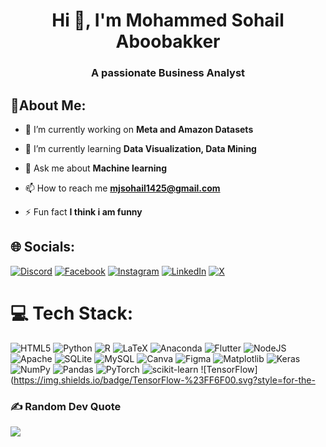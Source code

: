 <h1 align="center">Hi 👋, I'm Mohammed Sohail Aboobakker</h1>
<h3 align="center">A passionate Business Analyst</h3>

## 💫About Me:
- 🔭 I’m currently working on **Meta and Amazon Datasets**

- 🌱 I’m currently learning **Data Visualization, Data Mining**

- 💬 Ask me about **Machine learning**

- 📫 How to reach me **mjsohail1425@gmail.com**

- ⚡ Fun fact **I think i am funny**


## 🌐 Socials:
[![Discord](https://img.shields.io/badge/Discord-%237289DA.svg?logo=discord&logoColor=white)](https://discord.gg/Cm8S7hDx) [![Facebook](https://img.shields.io/badge/Facebook-%231877F2.svg?logo=Facebook&logoColor=white)](https://facebook.com/mohammed.sohail.39142) [![Instagram](https://img.shields.io/badge/Instagram-%23E4405F.svg?logo=Instagram&logoColor=white)](https://www.instagram.com/its.sohail_official/) [![LinkedIn](https://img.shields.io/badge/LinkedIn-%230077B5.svg?logo=linkedin&logoColor=white)](https://linkedin.com/in/mohammed-sohail-9bb55a202/) [![X](https://img.shields.io/badge/X-black.svg?logo=X&logoColor=white)](https://x.com/sohail1425) 

# 💻 Tech Stack:
![HTML5](https://img.shields.io/badge/html5-%23E34F26.svg?style=for-the-badge&logo=html5&logoColor=white) ![Python](https://img.shields.io/badge/python-3670A0?style=for-the-badge&logo=python&logoColor=ffdd54) ![R](https://img.shields.io/badge/r-%23276DC3.svg?style=for-the-badge&logo=r&logoColor=white) ![LaTeX](https://img.shields.io/badge/latex-%23008080.svg?style=for-the-badge&logo=latex&logoColor=white) ![Anaconda](https://img.shields.io/badge/Anaconda-%2344A833.svg?style=for-the-badge&logo=anaconda&logoColor=white) ![Flutter](https://img.shields.io/badge/Flutter-%2302569B.svg?style=for-the-badge&logo=Flutter&logoColor=white) ![NodeJS](https://img.shields.io/badge/node.js-6DA55F?style=for-the-badge&logo=node.js&logoColor=white) ![Apache](https://img.shields.io/badge/apache-%23D42029.svg?style=for-the-badge&logo=apache&logoColor=white) ![SQLite](https://img.shields.io/badge/sqlite-%2307405e.svg?style=for-the-badge&logo=sqlite&logoColor=white) ![MySQL](https://img.shields.io/badge/mysql-4479A1.svg?style=for-the-badge&logo=mysql&logoColor=white) ![Canva](https://img.shields.io/badge/Canva-%2300C4CC.svg?style=for-the-badge&logo=Canva&logoColor=white) ![Figma](https://img.shields.io/badge/figma-%23F24E1E.svg?style=for-the-badge&logo=figma&logoColor=white) ![Matplotlib](https://img.shields.io/badge/Matplotlib-%23ffffff.svg?style=for-the-badge&logo=Matplotlib&logoColor=black) ![Keras](https://img.shields.io/badge/Keras-%23D00000.svg?style=for-the-badge&logo=Keras&logoColor=white) ![NumPy](https://img.shields.io/badge/numpy-%23013243.svg?style=for-the-badge&logo=numpy&logoColor=white) ![Pandas](https://img.shields.io/badge/pandas-%23150458.svg?style=for-the-badge&logo=pandas&logoColor=white) ![PyTorch](https://img.shields.io/badge/PyTorch-%23EE4C2C.svg?style=for-the-badge&logo=PyTorch&logoColor=white) ![scikit-learn](https://img.shields.io/badge/scikit--learn-%23F7931E.svg?style=for-the-badge&logo=scikit-learn&logoColor=white) ![TensorFlow](https://img.shields.io/badge/TensorFlow-%23FF6F00.svg?style=for-the-

### ✍️ Random Dev Quote
![](https://quotes-github-readme.vercel.app/api?type=horizontal&theme=radical)

